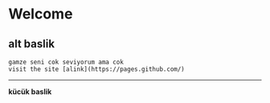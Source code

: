 # Welcome
## alt baslik
	gamze seni cok seviyorum ama cok
	visit the site [alink](https://pages.github.com/)
---
**kücük baslik**
